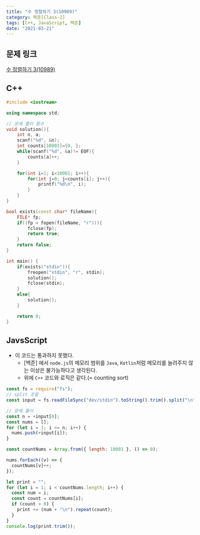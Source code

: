 ```yaml
---
title: "수 정렬하기 3(10989)"
category: 백준[Class-2]
tags: [C++, JavaScript, 백준]
date: "2021-03-21"
---
```


## 문제 링크

[수 정렬하기 3(10989)](https://www.acmicpc.net/problem/10989)

## C++

```cpp
#include <iostream>

using namespace std;

// 문제 풀이 함수
void solution(){
    int n, a;
    scanf("%d", &n);
    int counts[10001]={0, };
    while(scanf("%d", &a)!= EOF){
        counts[a]++;
    }

    for(int i=1; i<10001; i++){
        for(int j=0; j<counts[i]; j++){
            printf("%d\n", i);
        }
    }
}

bool exists(const char* fileName){
    FILE* fp;
    if((fp = fopen(fileName, "r"))){
        fclose(fp);
        return true;
    }
    return false;
}

int main() {
    if(exists("stdin")){
        freopen("stdin", "r", stdin);
        solution();
        fclose(stdin);
    }
    else{
        solution();
    }

    return 0;
}
```

## JavsScript

- 이 코드는 통과하지 못했다.
  - [백준] 에서 `node.js`의 메모리 범위를 `Java`, `Kotlin`처럼 메모리를 늘려주지 않는 이상은 불가능하다고 생각된다.
  - 위에 `C++` 코드와 로직은 같다.(= counting sort)

```js
const fs = require("fs");
// split 조절
const input = fs.readFileSync("dev/stdin").toString().trim().split("\n");

// 문제 풀이
const n = +input[0];
const nums = [];
for (let i = 1; i <= n; i++) {
  nums.push(+input[i]);
}

const countNums = Array.from({ length: 10001 }, () => 0);

nums.forEach((v) => {
  countNums[v]++;
});

let print = "";
for (let i = 1; i < countNums.length; i++) {
  const num = i;
  const count = countNums[i];
  if (count > 0) {
    print += (num + "\n").repeat(count);
  }
}
console.log(print.trim());
```
